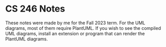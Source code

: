 # CS 246 Notes
These notes were made by me for the Fall 2023 term. For the UML diagrams, most of them require PlantUML. If you wish to see the compiled UML diagrams, install an extension or program that can render the PlantUML diagrams.
